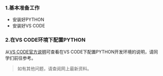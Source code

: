 ### 1.基本准备工作
* 安装好PYTHON
* 安装好VS CODE

### 2.在VS CODE环境下配置PYTHON
从[VS CODE官方说明](https://code.visualstudio.com/docs/python/python-tutorial#_prerequisites)可查看在VS CODE下配置PYTHON开发环境的说明，请同学们前往参考。
> 如有其他问题，请查阅网上最新资料。